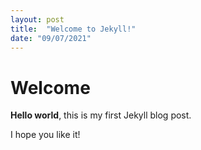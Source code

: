```yaml
---
layout: post
title:  "Welcome to Jekyll!"
date: "09/07/2021"
---
```


# Welcome

**Hello world**, this is my first Jekyll blog post.

I hope you like it!